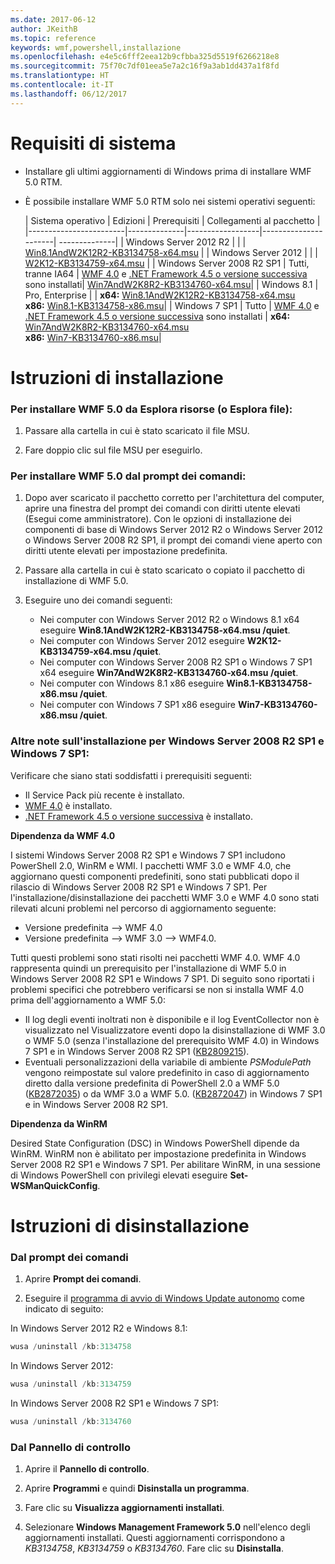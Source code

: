 ```yaml
---
ms.date: 2017-06-12
author: JKeithB
ms.topic: reference
keywords: wmf,powershell,installazione
ms.openlocfilehash: e4e5c6fff2eea12b9cfbba325d5519f6266218e8
ms.sourcegitcommit: 75f70c7df01eea5e7a2c16f9a3ab1dd437a1f8fd
ms.translationtype: HT
ms.contentlocale: it-IT
ms.lasthandoff: 06/12/2017
---
```

<a id="system-requirements" class="xliff"></a>
# Requisiti di sistema

- Installare gli ultimi aggiornamenti di Windows prima di installare WMF 5.0 RTM.
- È possibile installare WMF 5.0 RTM solo nei sistemi operativi seguenti:

    | Sistema operativo       | Edizioni         | Prerequisiti        |  Collegamenti al pacchetto |
    |------------------------|--------------|------------------|----------------------| --------------|
    | Windows Server 2012 R2 |  |  | [Win8.1AndW2K12R2-KB3134758-x64.msu](http://go.microsoft.com/fwlink/?LinkId=717507) |
    | Windows Server 2012    |  |  | [W2K12-KB3134759-x64.msu](http://go.microsoft.com/fwlink/?LinkId=717506) |
    | Windows Server 2008 R2 SP1 | Tutti, tranne IA64 | [WMF 4.0](http://www.microsoft.com/en-us/download/details.aspx?id=40855) e [.NET Framework 4.5 o versione successiva](https://msdn.microsoft.com/en-us/library/5a4x27ek.aspx) sono installati| [Win7AndW2K8R2-KB3134760-x64.msu](http://go.microsoft.com/fwlink/?LinkId=717504)|
    | Windows 8.1 | Pro, Enterprise | | **x64:**  [Win8.1AndW2K12R2-KB3134758-x64.msu](http://go.microsoft.com/fwlink/?LinkId=717507) </br> **x86:**  [Win8.1-KB3134758-x86.msu](http://go.microsoft.com/fwlink/?LinkID=717963)|
    | Windows 7 SP1 | Tutto | [WMF 4.0](http://www.microsoft.com/en-us/download/details.aspx?id=40855) e [.NET Framework 4.5 o versione successiva](https://msdn.microsoft.com/en-us/library/5a4x27ek.aspx) sono installati | **x64:**  [Win7AndW2K8R2-KB3134760-x64.msu](http://go.microsoft.com/fwlink/?LinkId=717504)  </br> **x86:**  [Win7-KB3134760-x86.msu](http://go.microsoft.com/fwlink/?LinkID=717962)|

<a id="installation-instructions" class="xliff"></a>
# Istruzioni di installazione

<a id="to-install-wmf-50-from-windows-explorer-or-file-explorer" class="xliff"></a>
### Per installare WMF 5.0 da Esplora risorse (o Esplora file):

1. Passare alla cartella in cui è stato scaricato il file MSU.

2. Fare doppio clic sul file MSU per eseguirlo.

<a id="to-install-wmf-50-from-command-prompt" class="xliff"></a>
### Per installare WMF 5.0 dal prompt dei comandi:

1. Dopo aver scaricato il pacchetto corretto per l'architettura del computer, aprire una finestra del prompt dei comandi con diritti utente elevati (Esegui come amministratore). Con le opzioni di installazione dei componenti di base di Windows Server 2012 R2 o Windows Server 2012 o Windows Server 2008 R2 SP1, il prompt dei comandi viene aperto con diritti utente elevati per impostazione predefinita.

2. Passare alla cartella in cui è stato scaricato o copiato il pacchetto di installazione di WMF 5.0.

3. Eseguire uno dei comandi seguenti:
    - Nei computer con Windows Server 2012 R2 o Windows 8.1 x64 eseguire **Win8.1AndW2K12R2-KB3134758-x64.msu /quiet**.
    - Nei computer con Windows Server 2012 eseguire **W2K12-KB3134759-x64.msu /quiet**.
    - Nei computer con Windows Server 2008 R2 SP1 o Windows 7 SP1 x64 eseguire **Win7AndW2K8R2-KB3134760-x64.msu /quiet**.
    - Nei computer con Windows 8.1 x86 eseguire **Win8.1-KB3134758-x86.msu /quiet**.
    - Nei computer con Windows 7 SP1 x86 eseguire **Win7-KB3134760-x86.msu /quiet**.

<a id="additional-installation-notes-for-windows-server-2008-r2-sp1-and-windows-7-sp1" class="xliff"></a>
### Altre note sull'installazione per Windows Server 2008 R2 SP1 e Windows 7 SP1:

Verificare che siano stati soddisfatti i prerequisiti seguenti:
- Il Service Pack più recente è installato.
- [WMF 4.0](http://www.microsoft.com/en-us/download/details.aspx?id=40855) è installato.
- [.NET Framework 4.5 o versione successiva](https://msdn.microsoft.com/en-us/library/5a4x27ek.aspx) è installato.

**Dipendenza da WMF 4.0**

I sistemi Windows Server 2008 R2 SP1 e Windows 7 SP1 includono PowerShell 2.0, WinRM e WMI. I pacchetti WMF 3.0 e WMF 4.0, che aggiornano questi componenti predefiniti, sono stati pubblicati dopo il rilascio di Windows Server 2008 R2 SP1 e Windows 7 SP1. Per l'installazione/disinstallazione dei pacchetti WMF 3.0 e WMF 4.0 sono stati rilevati alcuni problemi nel percorso di aggiornamento seguente:

- Versione predefinita --> WMF 4.0
- Versione predefinita --> WMF 3.0 --> WMF4.0. 

Tutti questi problemi sono stati risolti nei pacchetti WMF 4.0. WMF 4.0 rappresenta quindi un prerequisito per l'installazione di WMF 5.0 in Windows Server 2008 R2 SP1 e Windows 7 SP1. Di seguito sono riportati i problemi specifici che potrebbero verificarsi se non si installa WMF 4.0 prima dell'aggiornamento a WMF 5.0:

- Il log degli eventi inoltrati non è disponibile e il log EventCollector non è visualizzato nel Visualizzatore eventi dopo la disinstallazione di WMF 3.0 o WMF 5.0 (senza l'installazione del prerequisito WMF 4.0) in Windows 7 SP1 e in Windows Server 2008 R2 SP1 ([KB2809215](https://support.microsoft.com/en-us/kb/2809215)).
- Eventuali personalizzazioni della variabile di ambiente *PSModulePath* vengono reimpostate sul valore predefinito in caso di aggiornamento diretto dalla versione predefinita di PowerShell 2.0 a WMF 5.0 ([KB2872035](https://support.microsoft.com/en-us/kb/2872035)) o da WMF 3.0 a WMF 5.0. ([KB2872047](https://support.microsoft.com/en-us/kb/2872047)) in Windows 7 SP1 e in Windows Server 2008 R2 SP1.

**Dipendenza da WinRM**

Desired State Configuration (DSC) in Windows PowerShell dipende da WinRM. WinRM non è abilitato per impostazione predefinita in Windows Server 2008 R2 SP1 e Windows 7 SP1. Per abilitare WinRM, in una sessione di Windows PowerShell con privilegi elevati eseguire **Set-WSManQuickConfig**.

<a id="uninstallation-instructions" class="xliff"></a>
# Istruzioni di disinstallazione

<a id="using-command-prompt" class="xliff"></a>
### Dal prompt dei comandi

1.  Aprire **Prompt dei comandi**.

2.  Eseguire il [programma di avvio di Windows Update autonomo](https://support.microsoft.com/en-us/kb/934307) come indicato di seguito:

In Windows Server 2012 R2 e Windows 8.1:
```powershell
wusa /uninstall /kb:3134758
```
In Windows Server 2012:
```powershell
wusa /uninstall /kb:3134759
```
In Windows Server 2008 R2 SP1 e Windows 7 SP1:
```powershell
wusa /uninstall /kb:3134760
```

<a id="using-control-panel" class="xliff"></a>
### Dal Pannello di controllo

1.  Aprire il **Pannello di controllo**.

2.  Aprire **Programmi** e quindi **Disinstalla un programma**.

3.  Fare clic su **Visualizza aggiornamenti installati**.

4.  Selezionare **Windows Management Framework 5.0** nell'elenco degli aggiornamenti installati. Questi aggiornamenti corrispondono a *KB3134758*, *KB3134759* o *KB3134760*. Fare clic su **Disinstalla**.


